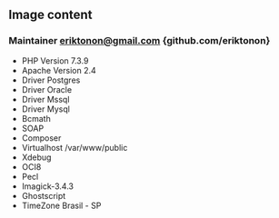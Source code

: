 ## Image content
### Maintainer eriktonon@gmail.com {github.com/eriktonon}
* PHP Version 7.3.9
* Apache Version 2.4
* Driver Postgres  
* Driver Oracle
* Driver Mssql
* Driver Mysql
* Bcmath
* SOAP
* Composer
* Virtualhost /var/www/public
* Xdebug
* OCI8
* Pecl
* Imagick-3.4.3
* Ghostscript
* TimeZone Brasil - SP
 
